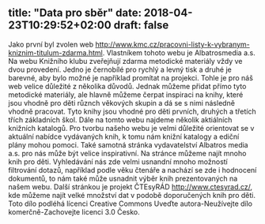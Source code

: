 title: "Data pro sběr"
date: 2018-04-23T10:29:52+02:00
draft: false
---


Jako první byl zvolen web http://www.kmc.cz/pracovni-listy-k-vybranym-kniznim-titulum-zdarma.html. Vlastníkem tohoto webu je Albatrosmedia a.s. Na webu Knižního klubu zveřejňují zdarma metodické materiály vždy ve dvou provedení. Jedno je černobílé pro rychlý a levný tisk a druhé je barevné, aby bylo možné je například promítat na projekci. Tohle je pro náš web velice důležité z několika důvodů. Jednak můžeme přidat přímo tyto metodické materiály, ale hlavně můžeme čerpat inspiraci na knihy, které jsou vhodně pro děti různch věkových skupin a dá se s nimi následně vhodně pracovat. Tyto knihy jsou vhodné pro děti prvních, druhých a třetích třích základních škol. Dále na tomto webu najdeme několik aktiálních knižních katalogů. Pro tvorbu našeho webu je velmi důležité orientovat se v aktuální nabídce vydávaných knih, k tomu nám knižní katalogy a ediční plány mohou pomoci. Také samotná stránka vydavatelství Albatros media a.s. pro nás může být velice inspirativní. Na stránce můžeme najít mnoho knih pro děti. Vyhledávání nás zde velmi usnandní mnoho možností filtrování dotazů, například podle věku čtenáře a nachází se zde i hodnocení dokumentů, to nám také může usnadnit výběr knih prezentovaných na našem webu. Další stránkou je projekt ČTEsyRÁD  http://www.ctesyrad.cz/, kde můžeme najít velké množství dat v podobě doporučených knih pro děti. Toto dílo podléhá lícenci Creative Commons Uveďte autora-Neužívejte dílo komerčně-Zachovejte licenci 3.0 Česko.
